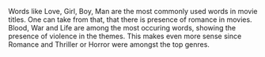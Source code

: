 Words like Love, Girl, Boy, Man are the most commonly used words in movie titles. One can take from that, that there is presence of romance in movies. 
Blood, War and Life are among the most occuring words, showing the presence of violence in the themes. 
This makes even more sense since Romance and Thriller or Horror were amongst the top genres.